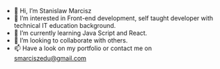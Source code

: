 - 👋 Hi, I’m Stanislaw Marcisz
- 👀 I’m interested in Front-end development, self taught developer with technical IT education background.
- 🌱 I’m currently learning Java Script and React. 
- 💞️ I’m looking to collaborate with others.
- 📫 Have a look on my portfolio or contact me on smarciszedu@gmail.com

<!---
Wonski312/Wonski312 is a ✨ special ✨ repository because its `README.md` (this file) appears on your GitHub profile.
You can click the Preview link to take a look at your changes.
--->
